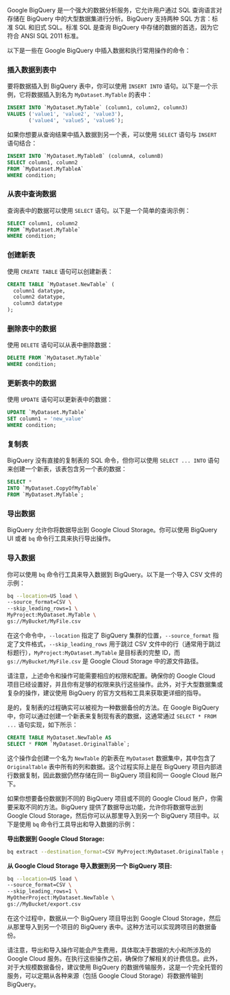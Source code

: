 Google BigQuery 是一个强大的数据分析服务，它允许用户通过 SQL 查询语言对存储在 BigQuery 中的大型数据集进行分析。BigQuery 支持两种 SQL 方言：标准 SQL 和旧式 SQL。标准 SQL 是查询 BigQuery 中存储的数据的首选，因为它符合 ANSI SQL 2011 标准。

以下是一些在 Google BigQuery 中插入数据和执行常用操作的命令：

### 插入数据到表中

要将数据插入到 BigQuery 表中，你可以使用 `INSERT INTO` 语句。以下是一个示例，它将数据插入到名为 `MyDataset.MyTable` 的表中：

```sql
INSERT INTO `MyDataset.MyTable` (column1, column2, column3)
VALUES ('value1', 'value2', 'value3'),
       ('value4', 'value5', 'value6');
```

如果你想要从查询结果中插入数据到另一个表，可以使用 `SELECT` 语句与 `INSERT` 语句结合：

```sql
INSERT INTO `MyDataset.MyTableB` (columnA, columnB)
SELECT column1, column2
FROM `MyDataset.MyTableA`
WHERE condition;
```

### 从表中查询数据

查询表中的数据可以使用 `SELECT` 语句。以下是一个简单的查询示例：

```sql
SELECT column1, column2
FROM `MyDataset.MyTable`
WHERE condition;
```

### 创建新表

使用 `CREATE TABLE` 语句可以创建新表：

```sql
CREATE TABLE `MyDataset.NewTable` (
  column1 datatype,
  column2 datatype,
  column3 datatype
);
```

### 删除表中的数据

使用 `DELETE` 语句可以从表中删除数据：

```sql
DELETE FROM `MyDataset.MyTable`
WHERE condition;
```

### 更新表中的数据

使用 `UPDATE` 语句可以更新表中的数据：

```sql
UPDATE `MyDataset.MyTable`
SET column1 = 'new_value'
WHERE condition;
```

### 复制表

BigQuery 没有直接的复制表的 SQL 命令，但你可以使用 `SELECT ... INTO` 语句来创建一个新表，该表包含另一个表的数据：

```sql
SELECT *
INTO `MyDataset.CopyOfMyTable`
FROM `MyDataset.MyTable`;
```

### 导出数据

BigQuery 允许你将数据导出到 Google Cloud Storage。你可以使用 BigQuery UI 或者 `bq` 命令行工具来执行导出操作。

### 导入数据

你可以使用 `bq` 命令行工具来导入数据到 BigQuery。以下是一个导入 CSV 文件的示例：

```bash
bq --location=US load \
--source_format=CSV \
--skip_leading_rows=1 \
MyProject:MyDataset.MyTable \
gs://MyBucket/MyFile.csv
```

在这个命令中，`--location` 指定了 BigQuery 集群的位置，`--source_format` 指定了文件格式，`--skip_leading_rows` 用于跳过 CSV 文件中的行（通常用于跳过标题行），`MyProject:MyDataset.MyTable` 是目标表的完整 ID，而 `gs://MyBucket/MyFile.csv` 是 Google Cloud Storage 中的源文件路径。

请注意，上述命令和操作可能需要相应的权限和配置。确保你的 Google Cloud 项目已经设置好，并且你有足够的权限来执行这些操作。此外，对于大型数据集或复杂的操作，建议使用 BigQuery 的官方文档和工具来获取更详细的指导。


是的，复制表的过程确实可以被视为一种数据备份的方法。在 Google BigQuery 中，你可以通过创建一个新表来复制现有表的数据，这通常通过 `SELECT * FROM ...` 语句实现，如下所示：

```sql
CREATE TABLE MyDataset.NewTable AS
SELECT * FROM `MyDataset.OriginalTable`;
```

这个操作会创建一个名为 `NewTable` 的新表在 `MyDataset` 数据集中，其中包含了 `OriginalTable` 表中所有的列和数据。这个过程实际上是在 BigQuery 项目内部进行数据复制，因此数据仍然存储在同一 BigQuery 项目和同一 Google Cloud 账户下。

如果你想要备份数据到不同的 BigQuery 项目或不同的 Google Cloud 账户，你需要采取不同的方法。BigQuery 提供了数据导出功能，允许你将数据导出到 Google Cloud Storage，然后你可以从那里导入到另一个 BigQuery 项目中。以下是使用 `bq` 命令行工具导出和导入数据的示例：

**导出数据到 Google Cloud Storage:**

```bash
bq extract --destination_format=CSV MyProject:MyDataset.OriginalTable gs://MyBucket/export.csv
```

**从 Google Cloud Storage 导入数据到另一个 BigQuery 项目:**

```bash
bq --location=US load \
--source_format=CSV \
--skip_leading_rows=1 \
MyOtherProject:MyDataset.NewTable \
gs://MyBucket/export.csv
```

在这个过程中，数据从一个 BigQuery 项目导出到 Google Cloud Storage，然后从那里导入到另一个项目的 BigQuery 表中。这种方法可以实现跨项目的数据备份。

请注意，导出和导入操作可能会产生费用，具体取决于数据的大小和所涉及的 Google Cloud 服务。在执行这些操作之前，确保你了解相关的计费信息。此外，对于大规模数据备份，建议使用 BigQuery 的数据传输服务，这是一个完全托管的服务，可以定期从各种来源（包括 Google Cloud Storage）将数据传输到 BigQuery。

